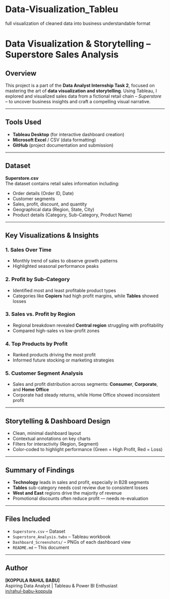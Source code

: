 # Data-Visualization_Tableu
full visualization of cleaned data into business understandable format
# Data Visualization & Storytelling – Superstore Sales Analysis

## Overview
This project is a part of the **Data Analyst Internship Task 2**, focused on mastering the art of **data visualization and storytelling**. Using Tableau, I explored and visualized sales data from a fictional retail chain – *Superstore* – to uncover business insights and craft a compelling visual narrative.

---

## Tools Used
- **Tableau Desktop** (for interactive dashboard creation)
- **Microsoft Excel** / CSV (data formatting)
- **GitHub** (project documentation and submission)

---

## Dataset
**Superstore.csv**  
The dataset contains retail sales information including:
- Order details (Order ID, Date)
- Customer segments
- Sales, profit, discount, and quantity
- Geographical data (Region, State, City)
- Product details (Category, Sub-Category, Product Name)

---

## Key Visualizations & Insights

### 1. **Sales Over Time**
- Monthly trend of sales to observe growth patterns
- Highlighted seasonal performance peaks

### 2. **Profit by Sub-Category**
- Identified most and least profitable product types
- Categories like **Copiers** had high profit margins, while **Tables** showed losses

### 3. **Sales vs. Profit by Region**
- Regional breakdown revealed **Central region** struggling with profitability
- Compared high-sales vs low-profit zones

### 4. **Top Products by Profit**
- Ranked products driving the most profit
- Informed future stocking or marketing strategies

### 5. **Customer Segment Analysis**
- Sales and profit distribution across segments: **Consumer**, **Corporate**, and **Home Office**
- Corporate had steady returns, while Home Office showed inconsistent profit

---

## Storytelling & Dashboard Design
- Clean, minimal dashboard layout
- Contextual annotations on key charts
- Filters for interactivity (Region, Segment)
- Color-coded to highlight performance (Green = High Profit, Red = Loss)

---

## Summary of Findings
- **Technology** leads in sales and profit, especially in B2B segments
- **Tables** sub-category needs cost review due to consistent losses
- **West and East** regions drive the majority of revenue
- Promotional discounts often reduce profit — needs re-evaluation

---

## Files Included
- `Superstore.csv` – Dataset
- `Superstore_Analysis.twbx` – Tableau workbook
- `Dashboard_Screenshots/` – PNGs of each dashboard view
- `README.md` – This document

---
## Author
**[KOPPULA RAHUL BABU]**  
Aspiring Data Analyst | Tableau & Power BI Enthusiast  
[in/rahul-babu-koppula](#)
